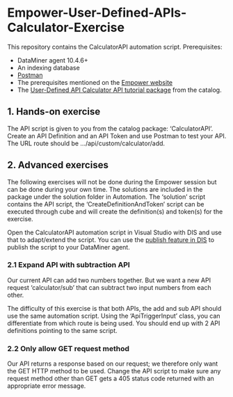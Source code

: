 # Empower-User-Defined-APIs-Calculator-Exercise

This repository contains the CalculatorAPI automation script.
Prerequisites:

- DataMiner agent 10.4.6+
- An indexing database
- [Postman](https://postman.com/downloads)
- The prerequisites mentioned on the [Empower website](https://empower.skyline.be/sessions.html#prerequisites)
- The [User-Defined API Calculator API tutorial package](https://catalog.dataminer.services/details/25d4f7ae-34de-44f4-86b3-00927325e222) from the catalog.

## 1. Hands-on exercise

The API script is given to you from the catalog package: ‘CalculatorAPI’. Create an API Definition and an API Token and use Postman to test your API. The URL route should be …/api/custom/calculator/add.

## 2. Advanced exercises

The following exercises will not be done during the Empower session but can be done during your own time. The solutions are included in the package under the solution folder in Automation. The ‘solution’ script contains the API script, the ‘CreateDefinitionAndToken’ script can be executed through cube and will create the definition(s) and token(s) for the exercise.

Open the CalculatorAPI automation script in Visual Studio with DIS and use that to adapt/extend the script. You can use the [publish feature in DIS](https://docs.dataminer.services/develop/CICD/Skyline%20Communications/Gerrit%20and%20Jenkins/Automation_scripts_as_a_Visual_Studio_solution.html#uploading-a-script-to-a-dataminer-agent) to publish the script to your DataMiner agent.

### 2.1 Expand API with subtraction API

Our current API can add two numbers together. But we want a new API request ‘calculator/sub’ that can subtract two input numbers from each other.

The difficulty of this exercise is that both APIs, the add and sub API should use the same automation script. Using the ‘ApiTriggerInput’ class, you can differentiate from which route is being used. You should end up with 2 API definitions pointing to the same script.

### 2.2 Only allow GET request method

Our API returns a response based on our request; we therefore only want the GET HTTP method to be used. Change the API script to make sure any request method other than GET gets a 405 status code returned with an appropriate error message.
